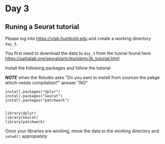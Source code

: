 # Day 3

## Runing a Seurat tutorial

Please log into https://vlab.humbold.edu and create a working directory `day_3`.

You first need to download the data to `day_3` from the tuorial found here https://satijalab.org/seurat/articles/pbmc3k_tutorial.html

Install the following packages and follow the tutorial

***NOTE*** when the Rstudio asks "Do you eant to install from sources the pakge which needs compilation?" answer "NO"

```
install.packages("dplyr")
install.packages("Seurat")
install.packages("patchwork")


library(dplyr)
library(Seurat)
library(patchwork)
```

Once your libraries are working, move the data to the working directory and `setwd()` appropiately